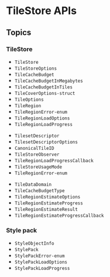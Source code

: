 # TileStore APIs



## Topics


### TileStore

- ``TileStore``
- ``TileStoreOptions``
- ``TileCacheBudget``
- ``TileCacheBudgetInMegabytes``
- ``TileCacheBudgetInTiles``
- ``TileCoverOptions-struct``
- ``TileOptions``
- ``TileRegion``
- ``TileRegionError-enum``
- ``TileRegionLoadOptions``
- ``TileRegionLoadProgress``
<!--- Should we hide it? There are no fields available -->
- ``TilesetDescriptor`` 
- ``TilesetDescriptorOptions``
- ``CanonicalTileID``
- ``TileStoreObserver``
- ``TileRegionLoadProgressCallback``
- ``TileStoreUsageMode``
- ``TileRegionError-enum``
<!--should next item be public?-->
- ``TileDataDomain``
- ``TileCacheBudgetType``
- ``TileRegionEstimateOptions``
- ``TileRegionEstimateProgress``
- ``TileRegionEstimateResult``
- ``TileRegionEstimateProgressCallback``

### Style pack

- ``StyleObjectInfo``
- ``StylePack``
- ``StylePackError-enum``
- ``StylePackLoadOptions``
- ``StylePackLoadProgress``

